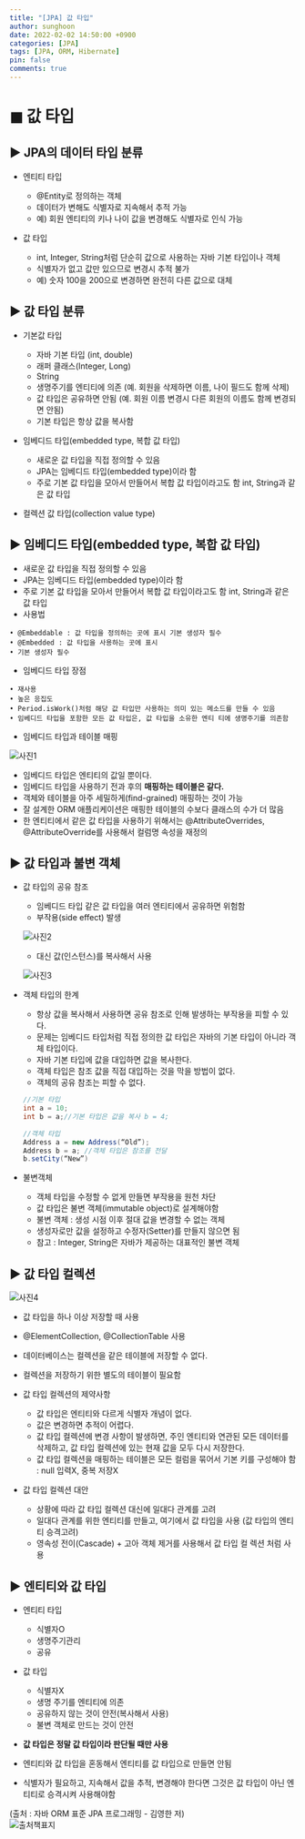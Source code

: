 ```yaml
---
title: "[JPA] 값 타입"
author: sunghoon
date: 2022-02-02 14:50:00 +0900
categories: [JPA]
tags: [JPA, ORM, Hibernate]
pin: false
comments: true
--- 
```

  

# ◼︎ 값 타입

## ▶︎ JPA의 데이터 타입 분류
* 엔티티 타입
	* @Entity로 정의하는 객체
	* 데이터가 변해도 식별자로 지속해서 추적 가능
	* 예) 회원 엔티티의 키나 나이 값을 변경해도 식별자로 인식 가능

* 값 타입
	* int, Integer, String처럼 단순히 값으로 사용하는 자바 기본 타입이나 객체
	* 식별자가 없고 값만 있으므로 변경시 추적 불가
	* 예) 숫자 100을 200으로 변경하면 완전히 다른 값으로 대체


## ▶︎ 값 타입 분류

* 기본값 타입
	* 자바 기본 타입 (int, double)
	* 래퍼 클래스(Integer, Long)
	* String 
	* 생명주기를 엔티티에 의존 (예. 회원을 삭제하면 이름, 나이 필드도 함께 삭제)
	* 값 타입은 공유하면 안됨 (예. 회원 이름 변경시 다른 회원의 이름도 함께 변경되면 안됨)
	* 기본 타입은 항상 값을 복사함

* 임베디드 타입(embedded type, 복합 값 타입)
	* 새로운 값 타입을 직접 정의할 수 있음
	* JPA는 임베디드 타입(embedded type)이라 함
	* 주로 기본 값 타입을 모아서 만들어서 복합 값 타입이라고도 함 int, String과 같은 값 타입

* 컬렉션 값 타입(collection value type)

## ▶︎ 임베디드 타입(embedded type, 복합 값 타입)
* 새로운 값 타입을 직접 정의할 수 있음
* JPA는 임베디드 타입(embedded type)이라 함
* 주로 기본 값 타입을 모아서 만들어서 복합 값 타입이라고도 함 int, String과 같은 값 타입
* 사용법  

```text
• @Embeddable : 값 타입을 정의하는 곳에 표시 기본 생성자 필수
• @Embedded : 값 타입을 사용하는 곳에 표시  
• 기본 생성자 필수
```

* 임베디드 타입 장점  

```text
• 재사용
• 높은 응집도
• Period.isWork()처럼 해당 값 타입만 사용하는 의미 있는 메소드를 만들 수 있음
• 임베디드 타입을 포함한 모든 값 타입은, 값 타입을 소유한 엔티 티에 생명주기를 의존함
```
	
* 임베디드 타입과 테이블 매핑

![사진1](/assets/img/JPA_10/JPA_10_1.jpg) 
	
* 임베디드 타입은 엔티티의 값일 뿐이다.
* 임베디드 타입을 사용하기 전과 후의 **매핑하는 테이블은 같다.**
* 객체와 테이블을 아주 세밀하게(find-grained) 매핑하는 것이 가능
* 잘 설계한 ORM 애플리케이션은 매핑한 테이블의 수보다 클래스의 수가 더 많음
* 한 엔티티에서 같은 값 타입을 사용하기 위해서는 @AttributeOverrides, @AttributeOverride를 사용해서 컬럼명 속성을 재정의 

## ▶︎ 값 타입과 불변 객체

* 값 타입의 공유 참조
	* 임베디드 타입 같은 값 타입을 여러 엔티티에서 공유하면 위험함
	* 부작용(side effect) 발생

	![사진2](/assets/img/JPA_10/JPA_10_2.jpg) 

	* 대신 값(인스턴스)를 복사해서 사용

	![사진3](/assets/img/JPA_10/JPA_10_3.jpg) 

* 객체 타입의 한계
	* 항상 값을 복사해서 사용하면 공유 참조로 인해 발생하는 부작용을 피할 수 있다.
	* 문제는 임베디드 타입처럼 직접 정의한 값 타입은 자바의 기본 타입이 아니라 객체 타입이다.
	* 자바 기본 타입에 값을 대입하면 값을 복사한다.
	* 객체 타입은 참조 값을 직접 대입하는 것을 막을 방법이 없다. 
	* 객체의 공유 참조는 피할 수 없다.

	```java
	//기본 타입
	int a = 10;
	int b = a;//기본 타입은 값을 복사 b = 4;
	  
	//객체 타입	Address a = new Address(“Old”);
	Address b = a; //객체 타입은 참조를 전달 
	b.setCity(“New”)
	```

* 불변객체	
	* 객체 타입을 수정할 수 없게 만들면 부작용을 원천 차단 
	* 값 타입은 불변 객체(immutable object)로 설계해야함 
	* 불변 객체 : 생성 시점 이후 절대 값을 변경할 수 없는 객체
	* 생성자로만 값을 설정하고 수정자(Setter)를 만들지 않으면 됨
	* 참고 : Integer, String은 자바가 제공하는 대표적인 불변 객체

## ▶︎ 값 타입 컬렉션

![사진4](/assets/img/JPA_10/JPA_10_4.jpg) 

* 값 타입을 하나 이상 저장할 때 사용
* @ElementCollection, @CollectionTable 사용
* 데이터베이스는 컬렉션을 같은 테이블에 저장할 수 없다. 
* 컬렉션을 저장하기 위한 별도의 테이블이 필요함
  
  
* 값 타입 컬렉션의 제약사항
	* 값 타입은 엔티티와 다르게 식별자 개념이 없다.
	* 값은 변경하면 추적이 어렵다.
	* 값 타입 컬렉션에 변경 사항이 발생하면, 주인 엔티티와 연관된 모든 데이터를 삭제하고, 값 타입 컬렉션에 있는 현재 값을 모두 다시 저장한다.
	* 값 타입 컬렉션을 매핑하는 테이블은 모든 컬럼을 묶어서 기본 키를 구성해야 함 : null 입력X, 중복 저장X

* 값 타입 컬렉션 대안
	* 상황에 따라 값 타입 컬렉션 대신에 일대다 관계를 고려
	* 일대다 관계를 위한 엔티티를 만들고, 여기에서 값 타입을 사용 (값 타입의 엔티티 승격고려)
	* 영속성 전이(Cascade) + 고아 객체 제거를 사용해서 값 타입 컬 렉션 처럼 사용

## ▶︎ 엔티티와 값 타입
* 엔티티 타입
	* 식별자O
	* 생명주기관리
	* 공유
* 값 타입
	* 식별자X
	* 생명 주기를 엔티티에 의존
	* 공유하지 않는 것이 안전(복사해서 사용)
	* 불변 객체로 만드는 것이 안전
  
  
* **값 타입은 정말 값 타입이라 판단될 때만 사용**
* 엔티티와 값 타입을 혼동해서 엔티티를 값 타입으로 만들면 안됨
* 식별자가 필요하고, 지속해서 값을 추적, 변경해야 한다면 그것은 값 타입이 아닌 엔티티로 승격시켜 사용해야함

(출처 : 자바 ORM 표준 JPA 프로그래밍 - 김영한 저)    
![출처책표지](/assets/img/JPA_book.jpg)  


  





